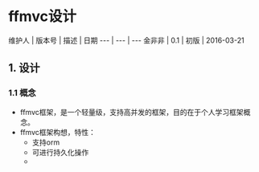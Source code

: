 ffmvc设计
================

维护人 | 版本号 | 描述 | 日期
--- | --- | ---
金非非 | 0.1 | 初版 | 2016-03-21


## 1. 设计   
### 1.1 概念
* ffmvc框架，是一个轻量级，支持高并发的框架，目的在于个人学习框架概念。
* ffmvc框架构想，特性：
	* 支持orm
	* 可进行持久化操作
	* 